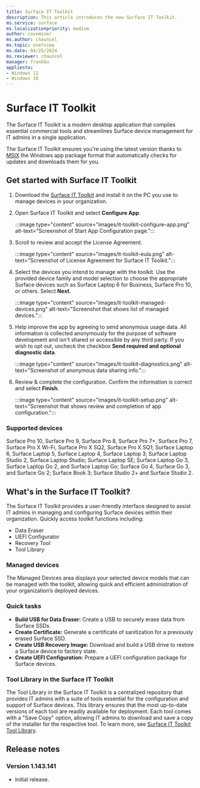 ```yaml
---
title: Surface IT Toolkit
description: This article introduces the new Surface IT Toolkit.
ms.service: surface
ms.localizationpriority: medium
author: coveminer
ms.author: chauncel
ms.topic: overview
ms.date: 04/25/2024
ms.reviewer: chauncel
manager: frankbu
appliesto:
- Windows 11
- Windows 10
---
```


# Surface IT Toolkit

The Surface IT Toolkit is a modern desktop application that compiles essential commercial tools and streamlines Surface device management for IT admins in a single application.

The Surface IT Toolkit ensures you're using the latest version thanks to [MSIX](/windows/msix/overview) the Windows app package format that automatically checks for updates and downloads them for you.

## Get started with Surface IT Toolkit

1. Download the [Surface IT Toolkit](https://www.microsoft.com/download/details.aspx?id=46703) and install it on the PC you use to manage devices in your organization.

2. Open Surface IT Toolkit and select **Configure App**.

    :::image type="content" source="images/it-toolkit-configure-app.png" alt-text="Screenshot of Start App Configuration page.":::

3. Scroll to review and accept the License Agreement.

    :::image type="content" source="images/it-toolkit-eula.png" alt-text="Screenshot of License Agreement for Surface IT Toolkit.":::

4. Select the devices you intend to manage with the toolkit. Use the provided device family and model selection to choose the appropriate Surface devices such as Surface Laptop 6 for Business, Surface Pro 10, or others. Select **Next**.

    :::image type="content" source="images/it-toolkit-managed-devices.png" alt-text="Screenshot that shows list of managed devices.":::

5. Help improve the app by agreeing to send anonymous usage data. All information is collected anonymously for the purpose of software development and isn't shared or accessible by any third party. If you wish to opt out, uncheck the checkbox **Send required and optional diagnostic data**.

    :::image type="content" source="images/it-toolkit-diagnostics.png" alt-text="Screenshot of anonymous data sharing info.":::

5. Review & complete the configuration. Confirm the information is correct and select **Finish**.

    :::image type="content" source="images/it-toolkit-setup.png" alt-text="Screenshot that shows review and completion of app configuration.":::

### Supported devices

 Surface Pro 10, Surface Pro 9, Surface Pro 8, Surface Pro 7+, Surface Pro 7, Surface Pro X Wi-Fi, Surface Pro X SQ2,  Surface Pro X SQ1; Surface Laptop 6, Surface Laptop 5, Surface Laptop 4, Surface Laptop 3; Surface Laptop Studio 2, Surface Laptop Studio; Surface Laptop SE; Surface Laptop Go 3, Surface Laptop Go 2, and Surface Laptop Go;  Surface Go 4, Surface Go 3, and Surface Go 2; Surface Book 3; Surface Studio 2+ and Surface Studio 2.

## What's in the Surface IT Toolkit?

The Surface IT Toolkit provides a user-friendly interface designed to assist IT admins in managing and configuring Surface devices within their organization. Quickly access toolkit functions including:

- Data Eraser
- UEFI Configurator
- Recovery Tool  
- Tool Library

### Managed devices 

The Managed Devices area displays your selected device models that can be managed with the toolkit, allowing quick and efficient administration of your organization’s deployed devices.

### Quick tasks

- **Build USB for Data Eraser:** Create a USB to securely erase data from Surface SSDs.
- **Create Certificate:** Generate a certificate of sanitization for a previously erased Surface SSD.
- **Create USB Recovery Image:**  Download and build a USB drive to restore a Surface device to factory state.
- **Create UEFI Configuration:** Prepare a UEFI configuration package for Surface devices.

### Tool Library in the Surface IT Toolkit

The Tool Library in the Surface IT Toolkit is a centralized repository that provides IT admins with a suite of tools essential for the configuration and support of Surface devices. This library ensures that the most up-to-date versions of each tool are readily available for deployment. Each tool comes with a "Save Copy" option, allowing IT admins to download and save a copy of the installer for the respective tool. To learn more, see [Surface IT Toolkit Tool Library](surface-it-toolkit-library.md).

## Release notes

### Version 1.143.141

- Initial release.